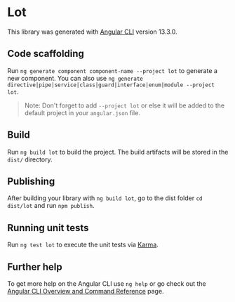 # Lot

This library was generated with [Angular CLI](https://github.com/angular/angular-cli) version 13.3.0.

## Code scaffolding

Run `ng generate component component-name --project lot` to generate a new component. You can also use `ng generate directive|pipe|service|class|guard|interface|enum|module --project lot`.
> Note: Don't forget to add `--project lot` or else it will be added to the default project in your `angular.json` file. 

## Build

Run `ng build lot` to build the project. The build artifacts will be stored in the `dist/` directory.

## Publishing

After building your library with `ng build lot`, go to the dist folder `cd dist/lot` and run `npm publish`.

## Running unit tests

Run `ng test lot` to execute the unit tests via [Karma](https://karma-runner.github.io).

## Further help

To get more help on the Angular CLI use `ng help` or go check out the [Angular CLI Overview and Command Reference](https://angular.io/cli) page.
